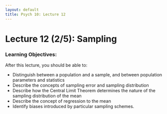 ```yaml
---
layout: default
title: Psych 10: Lecture 12
---
```

# Lecture 12 (2/5): Sampling

### Learning Objectives:
After this lecture, you should be able to:
* Distinguish between a population and a sample, and between population parameters and statistics
* Describe the concepts of sampling error and sampling distribution
* Describe how the Central Limit Theorem determines the nature of the sampling distribution of the mean
* Describe the concept of regression to the mean
* Identify biases introduced by particular sampling schemes.
